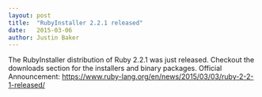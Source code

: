 ```yaml
---
layout: post
title:  "RubyInstaller 2.2.1 released"
date:   2015-03-06
author: Justin Baker
---
```

The RubyInstaller distribution of Ruby 2.2.1 was just released. Checkout the downloads section for the installers and binary packages.
Official Announcement: https://www.ruby-lang.org/en/news/2015/03/03/ruby-2-2-1-released/
